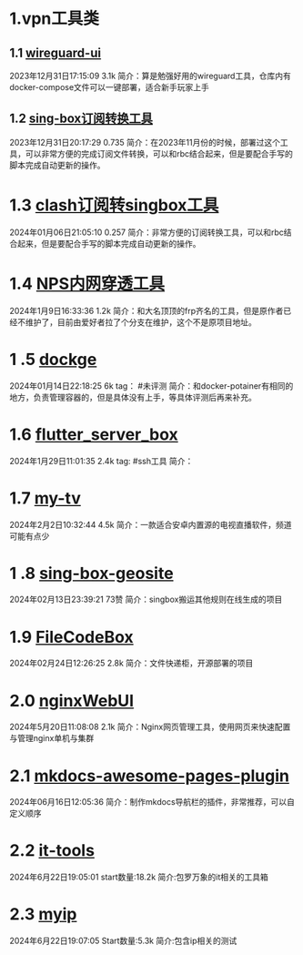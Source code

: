 # 1.vpn工具类
## 1.1 [wireguard-ui](https://github.com/ngoduykhanh/wireguard-ui/tree/master)
2023年12月31日17:15:09    3.1k
简介：算是勉强好用的wireguard工具，仓库内有docker-compose文件可以一键部署，适合新手玩家上手

## 1.2 [sing-box订阅转换工具](https://github.com/Toperlock/sing-box-subscribe)
2023年12月31日20:17:29    0.735
简介：在2023年11月份的时候，部署过这个工具，可以非常方便的完成订阅文件转换，可以和rbc结合起来，但是要配合手写的脚本完成自动更新的操作。

# 1.3 [clash订阅转singbox工具](https://github.com/xmdhs/clash2sfa)
2024年01月06日21:05:10 0.257
简介：非常方便的订阅转换工具，可以和rbc结合起来，但是要配合手写的脚本完成自动更新的操作。


# 1.4 [NPS内网穿透工具](https://github.com/yisier/nps)
2024年1月9日16:33:36   1.2k
简介：和大名顶顶的frp齐名的工具，但是原作者已经不维护了，目前由爱好者拉了个分支在维护，这个不是原项目地址。

# 1 .5 [dockge](https://github.com/louislam/dockge)
2024年01月14日22:18:25    6k
tag： #未评测
简介：和docker-potainer有相同的地方，负责管理容器的，但是具体没有上手，等具体评测后再来补充。

# 1.6  [flutter_server_box](https://github.com/lollipopkit/flutter_server_box)
2024年1月29日11:01:35 2.4k
tag: #ssh工具
简介：


# 1.7 **[my-tv](https://github.com/lizongying/my-tv)** 
2024年2月2日10:32:44      4.5k
简介：一款适合安卓内置源的电视直播软件，频道可能有点少


# 1 .8 [sing-box-geosite](https://github.com/Toperlock/sing-box-geosite)
2024年02月13日23:39:21    73赞
简介：singbox搬运其他规则在线生成的项目


# 1.9 [FileCodeBox](https://github.com/vastsa/FileCodeBox)
2024年02月24日12:26:25    2.8k
简介：文件快递柜，开源部署的项目

# 2.0 [nginxWebUI](https://github.com/cym1102/nginxWebUI)
2024年5月20日11:08:08      2.1k
简介：Nginx网页管理工具，使用网页来快速配置与管理nginx单机与集群

# 2.1 [mkdocs-awesome-pages-plugin](https://github.com/lukasgeiter/mkdocs-awesome-pages-plugin)
2024年06月16日12:05:36 
简介：制作mkdocs导航栏的插件，非常推荐，可以自定义顺序
# 2.2 [it-tools](https://github.com/CorentinTh/it-tools)
2024年6月22日19:05:01
start数量:18.2k
简介:包罗万象的it相关的工具箱

# 2.3 [myip](https://github.com/jason5ng32/MyIP)
2024年6月22日19:07:05
Start数量:5.3k
简介:包含ip相关的测试
